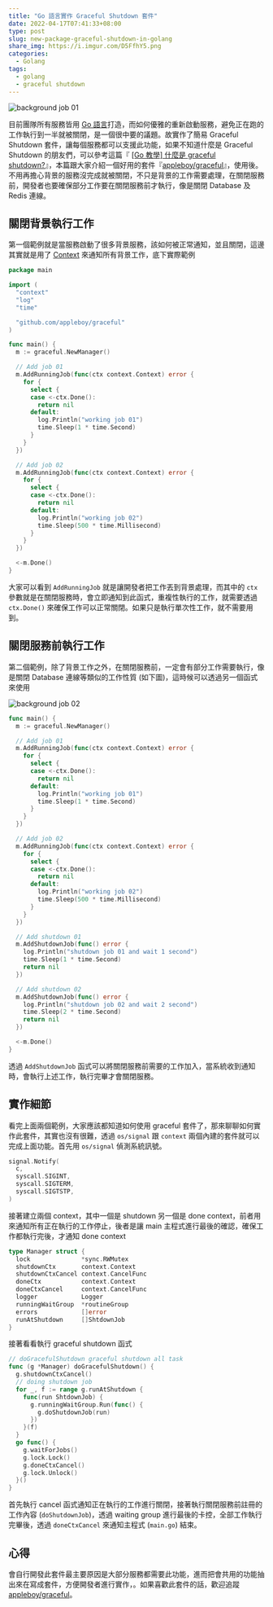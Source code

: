 ```yaml
---
title: "Go 語言實作 Graceful Shutdown 套件"
date: 2022-04-17T07:41:33+08:00
type: post
slug: new-package-graceful-shutdown-in-golang
share_img: https://i.imgur.com/D5FfhY5.png
categories:
  - Golang
tags:
  - golang
  - graceful shutdown
---
```


![background job 01](https://i.imgur.com/D5FfhY5.png)

目前團隊所有服務皆用 [Go 語言][2]打造，而如何優雅的重新啟動服務，避免正在跑的工作執行到一半就被關閉，是一個很中要的議題。故實作了簡易 Graceful Shutdown 套件，讓每個服務都可以支援此功能，如果不知道什麼是 Graceful Shutdown 的朋友們，可以參考這篇『 [[Go 教學] 什麼是 graceful shutdown?][1]』，本篇跟大家介紹一個好用的套件『[appleboy/graceful][3]』，使用後。不用再擔心背景的服務沒完成就被關閉，不只是背景的工作需要處理，在關閉服務前，開發者也要確保部分工作要在關閉服務前才執行，像是關閉 Database 及 Redis 連線。

[1]:https://blog.wu-boy.com/2020/02/what-is-graceful-shutdown-in-golang/
[2]:https://go.dev
[3]:https://github.com/appleboy/graceful

<!--more-->

## 關閉背景執行工作

第一個範例就是當服務啟動了很多背景服務，該如何被正常通知，並且關閉，這邊其實就是用了 [Context](https://blog.wu-boy.com/2020/05/understant-golang-context-in-10-minutes/) 來通知所有背景工作，底下實際範例

```go
package main

import (
  "context"
  "log"
  "time"

  "github.com/appleboy/graceful"
)

func main() {
  m := graceful.NewManager()

  // Add job 01
  m.AddRunningJob(func(ctx context.Context) error {
    for {
      select {
      case <-ctx.Done():
        return nil
      default:
        log.Println("working job 01")
        time.Sleep(1 * time.Second)
      }
    }
  })

  // Add job 02
  m.AddRunningJob(func(ctx context.Context) error {
    for {
      select {
      case <-ctx.Done():
        return nil
      default:
        log.Println("working job 02")
        time.Sleep(500 * time.Millisecond)
      }
    }
  })

  <-m.Done()
}
```

大家可以看到 `AddRunningJob` 就是讓開發者把工作丟到背景處理，而其中的 `ctx` 參數就是在關閉服務時，會立即通知到此函式，重複性執行的工作，就需要透過 `ctx.Done()` 來確保工作可以正常關閉。如果只是執行單次性工作，就不需要用到。

## 關閉服務前執行工作

第二個範例，除了背景工作之外，在關閉服務前，一定會有部分工作需要執行，像是關閉 Database 連線等類似的工作性質 (如下圖)，這時候可以透過另一個函式來使用

![background job 02](https://i.imgur.com/aUYEYrB.png)

```go
func main() {
  m := graceful.NewManager()

  // Add job 01
  m.AddRunningJob(func(ctx context.Context) error {
    for {
      select {
      case <-ctx.Done():
        return nil
      default:
        log.Println("working job 01")
        time.Sleep(1 * time.Second)
      }
    }
  })

  // Add job 02
  m.AddRunningJob(func(ctx context.Context) error {
    for {
      select {
      case <-ctx.Done():
        return nil
      default:
        log.Println("working job 02")
        time.Sleep(500 * time.Millisecond)
      }
    }
  })

  // Add shutdown 01
  m.AddShutdownJob(func() error {
    log.Println("shutdown job 01 and wait 1 second")
    time.Sleep(1 * time.Second)
    return nil
  })

  // Add shutdown 02
  m.AddShutdownJob(func() error {
    log.Println("shutdown job 02 and wait 2 second")
    time.Sleep(2 * time.Second)
    return nil
  })

  <-m.Done()
}
```

透過 `AddShutdownJob` 函式可以將關閉服務前需要的工作加入，當系統收到通知時，會執行上述工作，執行完畢才會關閉服務。

## 實作細節

看完上面兩個範例，大家應該都知道如何使用 graceful 套件了，那來聊聊如何實作此套件，其實也沒有很難，透過 `os/signal` 跟 `context` 兩個內建的套件就可以完成上面功能。首先用 `os/signal` 偵測系統訊號。

```go
signal.Notify(
  c,
  syscall.SIGINT,
  syscall.SIGTERM,
  syscall.SIGTSTP,
)
```

接著建立兩個 context，其中一個是 shutdown 另一個是 done context，前者用來通知所有正在執行的工作停止，後者是讓 main 主程式進行最後的確認，確保工作都執行完後，才通知 done context

```go
type Manager struct {
  lock              *sync.RWMutex
  shutdownCtx       context.Context
  shutdownCtxCancel context.CancelFunc
  doneCtx           context.Context
  doneCtxCancel     context.CancelFunc
  logger            Logger
  runningWaitGroup  *routineGroup
  errors            []error
  runAtShutdown     []ShtdownJob
}
```

接著看看執行 graceful shutdown 函式

```go
// doGracefulShutdown graceful shutdown all task
func (g *Manager) doGracefulShutdown() {
  g.shutdownCtxCancel()
  // doing shutdown job
  for _, f := range g.runAtShutdown {
    func(run ShtdownJob) {
      g.runningWaitGroup.Run(func() {
        g.doShutdownJob(run)
      })
    }(f)
  }
  go func() {
    g.waitForJobs()
    g.lock.Lock()
    g.doneCtxCancel()
    g.lock.Unlock()
  }()
}
```

首先執行 cancel 函式通知正在執行的工作進行關閉，接著執行關閉服務前註冊的工作內容 (`doShutdownJob`)，透過 waiting group 進行最後的卡控，全部工作執行完畢後，透過 `doneCtxCancel` 來通知主程式 (`main.go`) 結束。

## 心得

會自行開發此套件最主要原因是大部分服務都需要此功能，進而把會共用的功能抽出來在寫成套件，方便開發者進行實作，。如果喜歡此套件的話，歡迎追蹤 [appleboy/graceful][3]。
